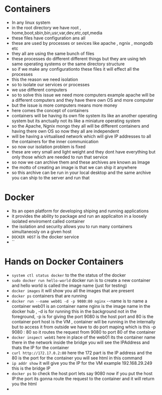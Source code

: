# Containers

- In any linux system
- in the root directory we have root , home,boot,sbin,bin,usr,var,dev,etc,opt,media
- these files have configuration ans all
- these are used by processes or sevices like apache , ngnix , mongodb etc
- they all are using the same bunch of files
- these processes do different different things but they are using teh same operating systems or the same directory structure
- so if we make any configurationto these files it will effect all the processes
- this the reason we need isolation
- so to isolate our services or processes
- we use different computers
- so to solve this issue we need more computers example apache will be a different computers and they have there own OS and more computer
- but the issue is more computers means more money
- here comes the concept of containers
- containers will be having its own file system its like an another operating system but its anctually not its like a miniature operating system
- so the Apache, Ngnix mongo they all will be different containers and having there own OS so now they all are independent
- will be having a virtualised network which will give IP addresses to all the containers for the inner communication
- so now our isolation problem is fixed
- these are very small and light weight and they dont have everything but only those which are needed to run that service
- so now we can archive them and these archives are known as Image
- the motto of creating an image is that we can ship it anywhere
- so this archive can be run in your local desktop and the same archive you can ship to the server and run that

# Docker

- Its an open platform for developing shiping and running applications
- it provides the ability to package and run an applicaiton in a loosely isolated enviroment called container
- the isolation and security allows you to run many containers simultaneosly on a given host
- `DOCKER HOST` is the docker service
- ``

# Hands on Docker Containers

- `system ctl status docker` to the the status of the docker
- `sudo docker run hello-world` docker run is to create a new container and hello world is called the image name (just for testing)
- `docker images` it will show you all the images that are present
- `docker ps` containers that are running
- `docker run --name web01 -d -p 9080:80 nginx` --name is to name a container web01 is an container name nginx is the image name in the docker hub , -d is for running this in the background not in the foreground, -p is for giving the port 9080 is the host port and 80 is the container port host is the VM , container will be running in the internally but to access it from outside we have to do port maping which is this -p 9080 : 80 so it routes the request from 9080 to port 80 of the container
- `docker inspect web01` here in place of the web01 its the container name there in the network inside the bridge you will see the IPAddress and thats the IP for the container
- `curl http://172.17.0.2:80` here the 172 part is the IP address and the 80 is the port for the container you will see html in this command
- `ip addr show` it will give you the IP for the VM example 192.168.29.249 this is the bridge IP
- `docker ps` to check the host port lets say 9080 now if you put the host IP:the port its gonna route the request to the container and it will return you the html
-
